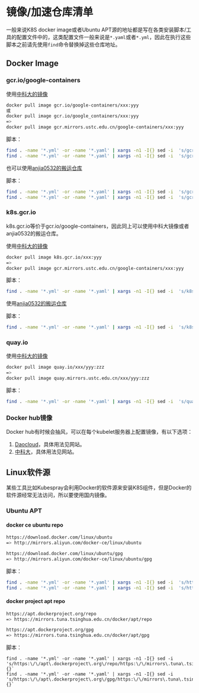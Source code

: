 # 镜像/加速仓库清单

一般来说K8S docker image或者Ubuntu APT源的地址都是写在各类安装脚本/工具的配置文件中的，这类配置文件一般来说是`*.yaml`或者`*.yml`，因此在执行这些脚本之前请先使用`find`命令替换掉这些仓库地址。

## Docker Image

### gcr.io/google-containers

使用[中科大的镜像][ustc-gcr]

```bash
docker pull image gcr.io/google-containers/xxx:yyy
或
docker pull image gcr.io/google_containers/xxx:yyy
=>
docker pull image gcr.mirrors.ustc.edu.cn/google-containers/xxx:yyy
```

脚本：

```bash
find . -name '*.yml' -or -name '*.yaml' | xargs -n1 -I{} sed -i  's/gcr\.io\/google-containers\//gcr\.mirrors\.ustc\.edu\.cn\/google-containers\//' {}
find . -name '*.yml' -or -name '*.yaml' | xargs -n1 -I{} sed -i  's/gcr\.io\/google_containers\//gcr\.mirrors\.ustc\.edu\.cn\/google-containers\//' {}
```

也可以使用[anjia0532的搬运仓库][anjia0532]

脚本：

```bash
find . -name '*.yml' -or -name '*.yaml' | xargs -n1 -I{} sed -i  's/gcr\.io\/google-containers\//anjia0532\/google-containers\./' {}
find . -name '*.yml' -or -name '*.yaml' | xargs -n1 -I{} sed -i  's/gcr\.io\/google_containers\//anjia0532\/google-containers\./' {}
```

### k8s.gcr.io

k8s.gcr.io等价于gcr.io/google-containers，因此同上可以使用中科大镜像或者anjia0532的搬运仓库。


使用[中科大的镜像][ustc-gcr]

```bash
docker pull image k8s.gcr.io/xxx:yyy
=>
docker pull image gcr.mirrors.ustc.edu.cn/google-containers/xxx:yyy
```

脚本：

```bash
find . -name '*.yml' -or -name '*.yaml' | xargs -n1 -I{} sed -i  's/k8s\.gcr\.io\//gcr\.mirrors\.ustc\.edu\.cn\/google-containers\//' {}
```

使用[anjia0532的搬运仓库][anjia0532]

脚本：

```bash
find . -name '*.yml' -or -name '*.yaml' | xargs -n1 -I{} sed -i  's/k8s\.gcr\.io\//anjia0532\/google-containers\./' {}
```

### quay.io

使用[中科大的镜像][ustc-quay]

```bash
docker pull image quay.io/xxx/yyy:zzz
=>
docker pull image quay.mirrors.ustc.edu.cn/xxx/yyy:zzz
```

脚本：

```bash
find . -name '*.yml' -or -name '*.yaml' | xargs -n1 -I{} sed -i  's/quay\.io\//quay\.mirrors\.ustc\.edu\.cn\//' {}
```

### Docker hub镜像

Docker hub有时候会抽风，可以在每个kubelet服务器上配置镜像，有以下选项：

1. [Daocloud][daocloud]，具体用法见网站。
1. [中科大][ustc-docker]，具体用法见网站。

## Linux软件源

某些工具比如Kubespray会利用Docker的软件源来安装K8S组件，但是Docker的软件源经常无法访问，所以要使用国内镜像。

### Ubuntu APT

#### docker ce ubuntu repo

```bash
https://download.docker.com/linux/ubuntu
=> http://mirrors.aliyun.com/docker-ce/linux/ubuntu 

https://download.docker.com/linux/ubuntu/gpg
=> http://mirrors.aliyun.com/docker-ce/linux/ubuntu/gpg 
```

脚本：

```bash
find . -name '*.yml' -or -name '*.yaml' | xargs -n1 -I{} sed -i  's/https:\/\/download\.docker\.com\/linux\/ubuntu/http:\/\/mirrors\.aliyun\.com\/docker-ce\/linux\/ubuntu/' {}`
find . -name '*.yml' -or -name '*.yaml' | xargs -n1 -I{} sed -i  's/https:\/\/download\.docker\.com\/linux\/ubuntu\/gpg/http:\/\/mirrors\.aliyun\.com\/docker-ce\/linux\/ubuntu\/gpg/' {}`
```
#### docker project apt repo

```bash
https://apt.dockerproject.org/repo
=> https://mirrors.tuna.tsinghua.edu.cn/docker/apt/repo

https://apt.dockerproject.org/gpg
=> https://mirrors.tuna.tsinghua.edu.cn/docker/apt/gpg
```

脚本：

```
find . -name '*.yml' -or -name '*.yaml' | xargs -n1 -I{} sed -i  's/https:\/\/apt\.dockerproject\.org\/repo/https:\/\/mirrors\.tuna\.tsinghua\.edu\.cn\/docker\/apt\/repo/' {}`
find . -name '*.yml' -or -name '*.yaml' | xargs -n1 -I{} sed -i  's/https:\/\/apt\.dockerproject\.org\/gpg/https:\/\/mirrors\.tuna\.tsinghua\.edu\.cn\/docker\/apt\/gpg/' {}`
```

[daocloud]: https://www.daocloud.io/mirror#accelerator-doc
[anjia0532]: https://github.com/anjia0532/gcr.io_mirror
[ustc-gcr]: https://github.com/ustclug/mirrorrequest/issues/187
[ustc-quay]: https://github.com/ustclug/mirrorrequest/issues/135
[ustc-docker]: http://mirrors.ustc.edu.cn/help/dockerhub.html
